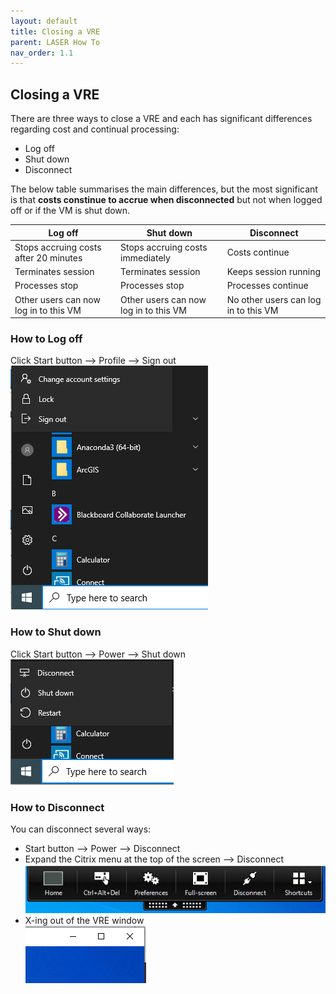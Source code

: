 ```yaml
---
layout: default
title: Closing a VRE
parent: LASER How To
nav_order: 1.1
---
```


## Closing a VRE  
There are three ways to close a VRE and each has significant differences regarding cost and continual processing:
- Log off
- Shut down
- Disconnect

The below table summarises the main differences, but the most significant is that **costs constinue to accrue when disconnected** but not when logged off or if the VM is shut down.

|Log off |Shut down |Disconnect |
|---|---|---|
|Stops accruing costs after 20 minutes|Stops accruing costs immediately|Costs continue|
|Terminates session|Terminates session|Keeps session running|
|Processes stop|Processes stop|Processes continue|
|Other users can now log in to this VM|Other users can now log in to this VM|No other users can log in to this VM|

### How to Log off 
Click Start button --> Profile --> Sign out  
	![](../../images/laser_logoff/vre_user_options.PNG)

### How to Shut down
Click Start button --> Power --> Shut down  
	![](../../images/laser_logoff/vre_power_options.PNG)

### How to Disconnect
You can disconnect several ways: 
- Start button --> Power --> Disconnect  
- Expand the Citrix menu at the top of the screen --> Disconnect  
	![](../../images/laser_logoff/vre_citrix_options.PNG)
- X-ing out of the VRE window  
	![](../../images/laser_logoff/vre_x.PNG)
